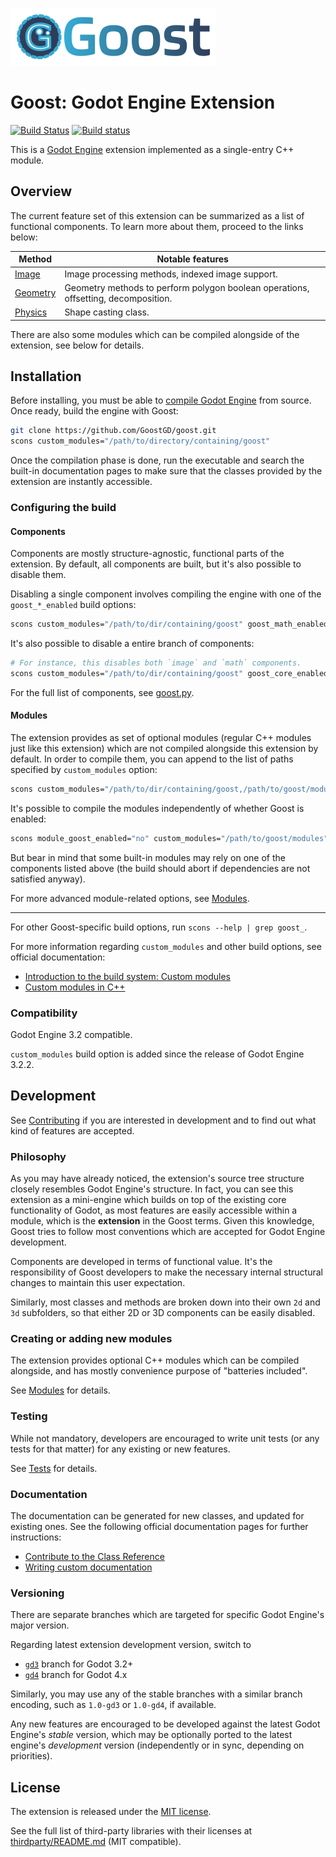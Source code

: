 ![Goost](logo.png)

# Goost: Godot Engine Extension

[![Build Status](https://travis-ci.com/GoostGD/goost.svg?branch=gd3)](https://travis-ci.com/GoostGD/goost)
[![Build status](https://ci.appveyor.com/api/projects/status/github/GoostGD/goost?branch=gd3&svg=true)](https://ci.appveyor.com/project/Xrayez/goost/branch/gd3)

This is a [Godot Engine](https://github.com/godotengine/godot) extension
implemented as a single-entry C++ module.

## Overview

The current feature set of this extension can be summarized as a list of
functional components. To learn more about them, proceed to the links below:

| Method                             | Notable features                                                                   |
| ---------------------------------- | ---------------------------------------------------------------------------------- |
| [Image](doc/image/README.md)       | Image processing methods, indexed image support.                                   |
| [Geometry](doc/geometry/README.md) | Geometry methods to perform polygon boolean operations, offsetting, decomposition. |
| [Physics](doc/physics/README.md)   | Shape casting class.                                                               |

There are also some modules which can be compiled alongside of the extension,
see below for details.

## Installation

Before installing, you must be able to 
[compile Godot Engine](https://docs.godotengine.org/en/latest/development/compiling/) 
from source. Once ready, build the engine with Goost:

```sh
git clone https://github.com/GoostGD/goost.git
scons custom_modules="/path/to/directory/containing/goost"
```

Once the compilation phase is done, run the executable and search the built-in
documentation pages to make sure that the classes provided by the extension
are instantly accessible.

### Configuring the build

#### Components

Components are mostly structure-agnostic, functional parts of the extension. By
default, all components are built, but it's also possible to disable them.

Disabling a single component involves compiling the engine with one of the
`goost_*_enabled` build options:

```sh
scons custom_modules="/path/to/dir/containing/goost" goost_math_enabled=no
```

It's also possible to disable a entire branch of components:

```sh
# For instance, this disables both `image` and `math` components.
scons custom_modules="/path/to/dir/containing/goost" goost_core_enabled=no
```

For the full list of components, see [goost.py](goost.py).

#### Modules

The extension provides as set of optional modules (regular C++ modules just like
this extension) which are not compiled alongside this extension by default. In
order to compile them, you can append to the list of paths specified by
`custom_modules` option:

```sh
scons custom_modules="/path/to/dir/containing/goost,/path/to/goost/modules"
```

It's possible to compile the modules independently of whether Goost is enabled:

```sh
scons module_goost_enabled="no" custom_modules="/path/to/goost/modules"
```

But bear in mind that some built-in modules may rely on one of the components
listed above (the build should abort if dependencies are not satisfied anyway).

For more advanced module-related options, see [Modules](modules/README.md).

---

For other Goost-specific build options, run `scons --help | grep goost_`.

For more information regarding `custom_modules` and other build options, see
official documentation:
- [Introduction to the build system: Custom modules](https://docs.godotengine.org/en/latest/development/compiling/introduction_to_the_buildsystem.html#custom-modules)
- [Custom modules in C++](https://docs.godotengine.org/en/latest/development/cpp/custom_modules_in_cpp.html)

### Compatibility

Godot Engine 3.2 compatible.

`custom_modules` build option is added since the release of Godot Engine 3.2.2.

## Development

See [Contributing](CONTRIBUTING.md) if you are interested in development and to
find out what kind of features are accepted.

### Philosophy

As you may have already noticed, the extension's source tree structure closely
resembles Godot Engine's structure. In fact, you can see this extension as a
mini-engine which builds on top of the existing core functionality of Godot, as
most features are easily accessible within a module, which is the **extension**
in the Goost terms. Given this knowledge, Goost tries to follow most conventions
which are accepted for Godot Engine development.

Components are developed in terms of functional value. It's the responsibility
of Goost developers to make the necessary internal structural changes to
maintain this user expectation.

Similarly, most classes and methods are broken down into their own `2d` and `3d`
subfolders, so that either 2D or 3D components can be easily disabled.

### Creating or adding new modules

The extension provides optional C++ modules which can be compiled alongside,
and has mostly convenience purpose of "batteries included".

See [Modules](modules/README.md) for details.

### Testing

While not mandatory, developers are encouraged to write unit tests (or any tests
for that matter) for any existing or new features.

See [Tests](tests/README.md) for details.

### Documentation

The documentation can be generated for new classes, and updated for existing
ones. See the following official documentation pages for further instructions:

- [Contribute to the Class Reference](https://docs.godotengine.org/en/latest/community/contributing/updating_the_class_reference.html)
- [Writing custom documentation](https://docs.godotengine.org/en/latest/development/cpp/custom_modules_in_cpp.html#writing-custom-documentation)

### Versioning

There are separate branches which are targeted for specific Godot Engine's major
version.

Regarding latest extension development version, switch to
* [`gd3`](https://github.com/GoostGD/goost/tree/gd3) branch for Godot 3.2+
* [`gd4`](https://github.com/GoostGD/goost/tree/gd4) branch for Godot 4.x

Similarly, you may use any of the stable branches with a similar branch
encoding, such as `1.0-gd3` or `1.0-gd4`, if available.

Any new features are encouraged to be developed against the latest Godot
Engine's *stable* version, which may be optionally ported to the latest engine's
*development* version (independently or in sync, depending on priorities).

## License

The extension is released under the [MIT license](LICENSE.md).

See the full list of third-party libraries with their licenses at
[thirdparty/README.md](thirdparty/README.md) (MIT compatible).
